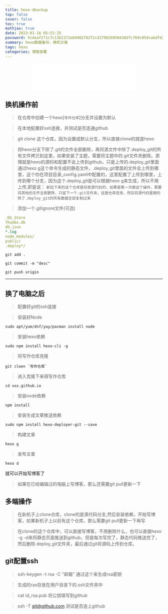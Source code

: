 ```yaml
---
title: hexo-dbackup
top: false
cover: false
toc: true
mathjax: true
date: 2023-01-16 05:51:25
password: 5c4aaf271c7c13b2372e84982f82f2cd279026950438dfc769c95dcabdfd2a87
summary: hexo数据备份，换机方案
tags: hexo
categories: 博客部署
---
```


<div align="middle">
<iframe frameborder="no" border="0" marginwidth="0" marginheight="0" width=330 height=86 src="//music.163.com/outchain/player?type=2&id=1997527356&auto=1&height=66"></iframe>
</div>

## 换机操作前

> 在仓库中创建一个hexo[`写作仓库`]分支并设置为默认

> 在本地配置好ssh连接，并测试是否连通github

> git clone 这个仓库，因为设置成默认分支，所以直接clone的就是hexo

> 将hexo分支下除了.git的文件全部删除，再将源文件中除了.deploy_git的所有文件拷贝到这里，如果安装了主题，需要将主题中的.git文件夹删除。原理就是hexo的源码和配置不会上传到github，只是上传的.deploy_git里面通过hexo g这个命令生成的静态文件，.deploy_git里面的文件会上传到哪里，这个你在项目目录_config.yaml中配置的，这里配置了上传到哪里，上传到哪个分支，因为这个.deploy_git是可以根据hexo g来生成，所以不用上传,即是说： `新拉下来的这个仓库是存放源代码的，如果是第一次做这个操作，需要将其他的文件全部删除，只留下一个.git文件夹，这是仓库信息，然后将源代码里面的除了.deploy_git的所有数据全部复制过来`

> 添加一个.gitignore文件(可选)
```yaml
.DS_Store
Thumbs.db
db.json
*.log
node_modules/
public/
.deploy*/
```

```shell
git add .
```

```shel
git commit -m "desc"
```

```shell
git push origin
```

---

## 换了电脑之后
> 配置好git的ssh连接

> 安装好Node

```shell
sudo apt/yum/dnf/yay/pacman install node
```

> 安装hexo依赖

```shell
sudo npm install hexo-cli -g
```

> 将写作仓库克隆

```shell
git cloen `写作仓库`
```

> 进入克隆下来得写作仓库

```shell
cd xxx.github.io
```

> 安装node依赖

```shell
npm install
```

> 安装生成文章推送依赖

```shell
sudo npm install hexo-deployer-git --save
```

> 构建文章

```shell
hexo g
```

> 发布文章

```shell
hexo d
```

就可以开始写博客了

> 如果在已经编辑过的电脑上写博客，那么还需要git pull更新一下

## 多端操作
> 在新机子上clone仓库，clone的是源代码分支,然后安装依赖，开始写博客，如果新机子上以前有这个仓库，那么需要git pull更新一下再写

> 在clone的这个仓库中，可以直接写博客，不用删除什么，也可以直接hexo -g -d来将静态页面推送到github，但是每次写完了，静态代码推送完了，然后删除.deploy_git文件夹，最后通过git将源码上传到仓库。


## git配置ssh

> ssh-keygen -t rsa -C "邮箱" 通过这个来生成rsa密钥

> 生成的ras存放在用户目录下的.ssh文件夹中

> cat id_rsa.pub 将公钥填写到github

> ssh -T git@github.com 测试是否连上github